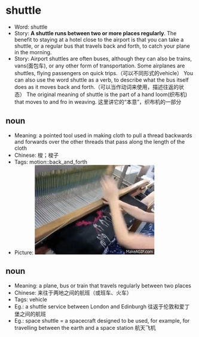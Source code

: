 # shuttle

- Word: shuttle
- Story: **A shuttle runs between two or more places regularly**. The benefit to staying at a hotel close to the airport is that you can take a shuttle, or a regular bus that travels back and forth, to catch your plane in the morning.
- Story: Airport shuttles are often buses, although they can also be trains, vans(面包车), or any other form of transportation. Some airplanes are shuttles, flying passengers on quick trips.（可以不同形式的vehicle） You can also use the word shuttle as a verb, to describe what the bus itself does as it moves back and forth.（可以当作动词来使用，描述往返的状态） The original meaning of shuttle is the part of a hand loom(织布机) that moves to and fro in weaving. 这里讲它的“本意”，织布机的一部分

## noun

- Meaning: a pointed tool used in making cloth to pull a thread backwards and forwards over the other threads that pass along the length of the cloth
- Chinese: 梭；梭子
- Tags: motion::back_and_forth
- Picture: ![](images/shuttle_origin.gif)

## noun

- Meaning: a plane, bus or train that travels regularly between two places
- Chinese: 来往于两地之间的航班（或班车、火车）
- Tags: vehicle
- Eg.: a shuttle service between London and Edinburgh 往返于伦敦和爱丁堡之间的航班
- Eg.: space shuttle = a spacecraft designed to be used, for example, for travelling between the earth and a space station 航天飞机

